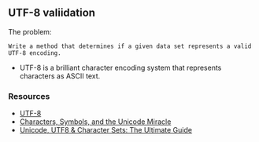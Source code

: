 ## UTF-8 valiidation

The problem:
```
Write a method that determines if a given data set represents a valid UTF-8 encoding.
```

- UTF-8 is a brilliant character encoding system that represents characters as ASCII text.

### Resources
- [UTF-8](https://en.wikipedia.org/wiki/UTF-8)
- [Characters, Symbols, and the Unicode Miracle](https://www.youtube.com/watch?v=MijmeoH9LT4)
- [Unicode, UTF8 & Character Sets: The Ultimate Guide](https://www.smashingmagazine.com/2012/06/all-about-unicode-utf8-character-sets/)
